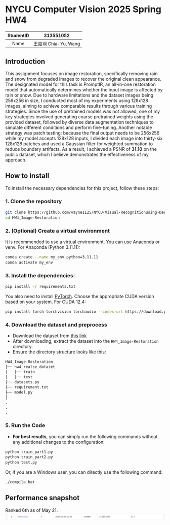 # NYCU Computer Vision 2025 Spring HW4
|StudentID|313551052|
|:-:|:-:|
|Name|王嘉羽 Chia-Yu, Wang|

## Introduction
This assignment focuses on image restoration, specifically removing rain and snow from degraded images to recover the original clean appearance. The designated model for this task is PromptIR, an all-in-one restoration model that automatically determines whether the input image is affected by rain or snow. 
Due to hardware limitations and the dataset images being 256x256 in size, I conducted most of my experiments using 128x128 images, aiming to achieve comparable results through various training strategies. Since the use of pretrained models was not allowed, one of my key strategies involved generating coarse pretrained weights using the provided dataset, followed by diverse data augmentation techniques to simulate different conditions and perform fine-tuning. Another notable strategy was patch testing: because the final output needs to be 256x256 while my model accepts 128x128 inputs, I divided each image into thirty-six 128x128 patches and used a Gaussian filter for weighted summation to reduce boundary artifacts. As a result, I achieved a PSNR of **31.10** on the public dataset, which I believe demonstrates the effectiveness of my approach.



## How to install
To install the necessary dependencies for this project, follow these steps:

### 1. Clone the repository
```bash
git clone https://github.com/vayne1125/NYCU-Visual-Recognitionusing-Deep-Learning.git
cd HW4_Image-Restoration
```

### 2. (Optional) Create a virtual environment
It is recommended to use a virtual environment. You can use Anaconda or venv.
For Anaconda (Python 3.11.11):
```bash
conda create --name my_env python=3.11.11
conda activate my_env
```

### 3. Install the dependencies:
```bash
pip install -r requirements.txt
```
You also need to install [PyTorch](https://pytorch.org/). Choose the appropriate CUDA version based on your system. For CUDA 12.4:
```bash
pip install torch torchvision torchaudio --index-url https://download.pytorch.org/whl/cu124
```


### 4. Download the dataset and preprocess
- Download the dataset from [this link](https://drive.google.com/drive/folders/1Q4qLPMCKdjn-iGgXV_8wujDmvDpSI1ul)
- After downloading, extract the dataset into the `HW4_Image-Restoration` directory.
- Ensure the directory structure looks like this:
```
HW4_Image-Restoration
├── hw4_realse_dataset
│   ├── train
│   ├── test
├── datasets.py
├── requirement.txt
├── model.py
│   
.
.
.
```

### 5. Run the Code
- **For best results**, you can simply run the following commands without any additional changes to the configuration:
```bash
python train_part1.py
python train_part2.py
python test.py
```
Or, if you are a Windows user, you can directly use the following command:
```bash
./compile.bat
```
## Performance snapshot
Ranked 6th as of May 21.
<img src="./assets/snapshot.png">